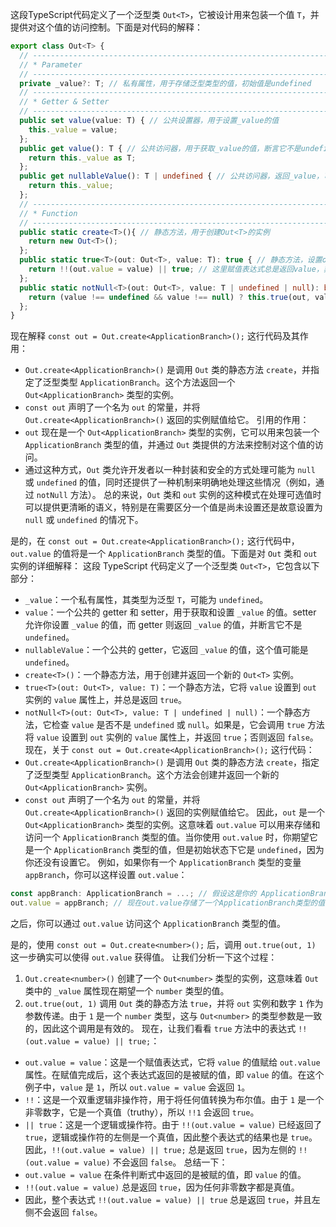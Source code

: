 这段TypeScript代码定义了一个泛型类 `Out<T>`，它被设计用来包装一个值 `T`，并提供对这个值的访问控制。下面是对代码的解释：

```typescript
export class Out<T> {
  // ------------------------------------------------------------------------------
  // * Parameter
  // ------------------------------------------------------------------------------
  private _value?: T; // 私有属性，用于存储泛型类型的值，初始值是undefined
  // ------------------------------------------------------------------------------
  // * Getter & Setter
  // ------------------------------------------------------------------------------
  public set value(value: T) { // 公共设置器，用于设置_value的值
    this._value = value;
  };
  public get value(): T { // 公共访问器，用于获取_value的值，断言它不是undefined
    return this._value as T;
  };
  public get nullableValue(): T | undefined { // 公共访问器，返回_value，可能是undefined
    return this._value;
  };
  // ------------------------------------------------------------------------------
  // * Function
  // ------------------------------------------------------------------------------
  public static create<T>(){ // 静态方法，用于创建Out<T>的实例
    return new Out<T>();
  };
  public static true<T>(out: Out<T>, value: T): true { // 静态方法，设置out的值并返回true
    return !!(out.value = value) || true; // 这里赋值表达式总是返回value，非null/undefined值在逻辑非运算后为true
  };
  public static notNull<T>(out: Out<T>, value: T | undefined | null): boolean { // 静态方法，检查value是否非null/undefined，如果是则设置out的值并返回true，否则返回false
    return (value !== undefined && value !== null) ? this.true(out, value) : false;
  };
}
```

现在解释 `const out = Out.create<ApplicationBranch>();` 这行代码及其作用：

- `Out.create<ApplicationBranch>()` 是调用 `Out` 类的静态方法 `create`，并指定了泛型类型 `ApplicationBranch`。这个方法返回一个 `Out<ApplicationBranch>` 类型的实例。
- `const out` 声明了一个名为 `out` 的常量，并将 `Out.create<ApplicationBranch>()` 返回的实例赋值给它。
  引用的作用：
- `out` 现在是一个 `Out<ApplicationBranch>` 类型的实例，它可以用来包装一个 `ApplicationBranch` 类型的值，并通过 `Out` 类提供的方法来控制对这个值的访问。
- 通过这种方式，`Out` 类允许开发者以一种封装和安全的方式处理可能为 `null` 或 `undefined` 的值，同时还提供了一种机制来明确地处理这些情况（例如，通过 `notNull` 方法）。
  总的来说，`Out` 类和 `out` 实例的这种模式在处理可选值时可以提供更清晰的语义，特别是在需要区分一个值是尚未设置还是故意设置为 `null` 或 `undefined` 的情况下。


是的，在 `const out = Out.create<ApplicationBranch>();` 这行代码中，`out.value` 的值将是一个 `ApplicationBranch` 类型的值。下面是对 `Out` 类和 `out` 实例的详细解释：
这段 TypeScript 代码定义了一个泛型类 `Out<T>`，它包含以下部分：

- `_value`：一个私有属性，其类型为泛型 `T`，可能为 `undefined`。
- `value`：一个公共的 getter 和 setter，用于获取和设置 `_value` 的值。setter 允许你设置 `_value` 的值，而 getter 则返回 `_value` 的值，并断言它不是 `undefined`。
- `nullableValue`：一个公共的 getter，它返回 `_value` 的值，这个值可能是 `undefined`。
- `create<T>()`：一个静态方法，用于创建并返回一个新的 `Out<T>` 实例。
- `true<T>(out: Out<T>, value: T)`：一个静态方法，它将 `value` 设置到 `out` 实例的 `value` 属性上，并总是返回 `true`。
- `notNull<T>(out: Out<T>, value: T | undefined | null)`：一个静态方法，它检查 `value` 是否不是 `undefined` 或 `null`。如果是，它会调用 `true` 方法将 `value` 设置到 `out` 实例的 `value` 属性上，并返回 `true`；否则返回 `false`。
  现在，关于 `const out = Out.create<ApplicationBranch>();` 这行代码：
- `Out.create<ApplicationBranch>()` 是调用 `Out` 类的静态方法 `create`，指定了泛型类型 `ApplicationBranch`。这个方法会创建并返回一个新的 `Out<ApplicationBranch>` 实例。
- `const out` 声明了一个名为 `out` 的常量，并将 `Out.create<ApplicationBranch>()` 返回的实例赋值给它。
  因此，`out` 是一个 `Out<ApplicationBranch>` 类型的实例。这意味着 `out.value` 可以用来存储和访问一个 `ApplicationBranch` 类型的值。当你使用 `out.value` 时，你期望它是一个 `ApplicationBranch` 类型的值，但是初始状态下它是 `undefined`，因为你还没有设置它。
  例如，如果你有一个 `ApplicationBranch` 类型的变量 `appBranch`，你可以这样设置 `out.value`：

```typescript
const appBranch: ApplicationBranch = ...; // 假设这是你的 ApplicationBranch 类型的实例
out.value = appBranch; // 现在out.value存储了一个ApplicationBranch类型的值
```

之后，你可以通过 `out.value` 访问这个 `ApplicationBranch` 类型的值。


是的，使用 `const out = Out.create<number>();` 后，调用 `out.true(out, 1)` 这一步确实可以使得 `out.value` 获得值。
让我们分析一下这个过程：

1. `Out.create<number>()` 创建了一个 `Out<number>` 类型的实例，这意味着 `Out` 类中的 `_value` 属性现在期望一个 `number` 类型的值。
2. `out.true(out, 1)` 调用 `Out` 类的静态方法 `true`，并将 `out` 实例和数字 `1` 作为参数传递。由于 `1` 是一个 `number` 类型，这与 `Out<number>` 的类型参数是一致的，因此这个调用是有效的。
   现在，让我们看看 `true` 方法中的表达式 `!!(out.value = value) || true;`：

- `out.value = value`：这是一个赋值表达式，它将 `value` 的值赋给 `out.value` 属性。在赋值完成后，这个表达式返回的是被赋的值，即 `value` 的值。在这个例子中，`value` 是 `1`，所以 `out.value = value` 会返回 `1`。
- `!!`：这是一个双重逻辑非操作符，用于将任何值转换为布尔值。由于 `1` 是一个非零数字，它是一个真值（truthy），所以 `!!1` 会返回 `true`。
- `|| true`：这是一个逻辑或操作符。由于 `!!(out.value = value)` 已经返回了 `true`，逻辑或操作符的左侧是一个真值，因此整个表达式的结果也是 `true`。
  因此，`!!(out.value = value) || true;` 总是返回 `true`，因为左侧的 `!!(out.value = value)` 不会返回 `false`。
  总结一下：
- `out.value = value` 在条件判断式中返回的是被赋的值，即 `value` 的值。
- `!!(out.value = value)` 总是返回 `true`，因为任何非零数字都是真值。
- 因此，整个表达式 `!!(out.value = value) || true` 总是返回 `true`，并且左侧不会返回 `false`。
